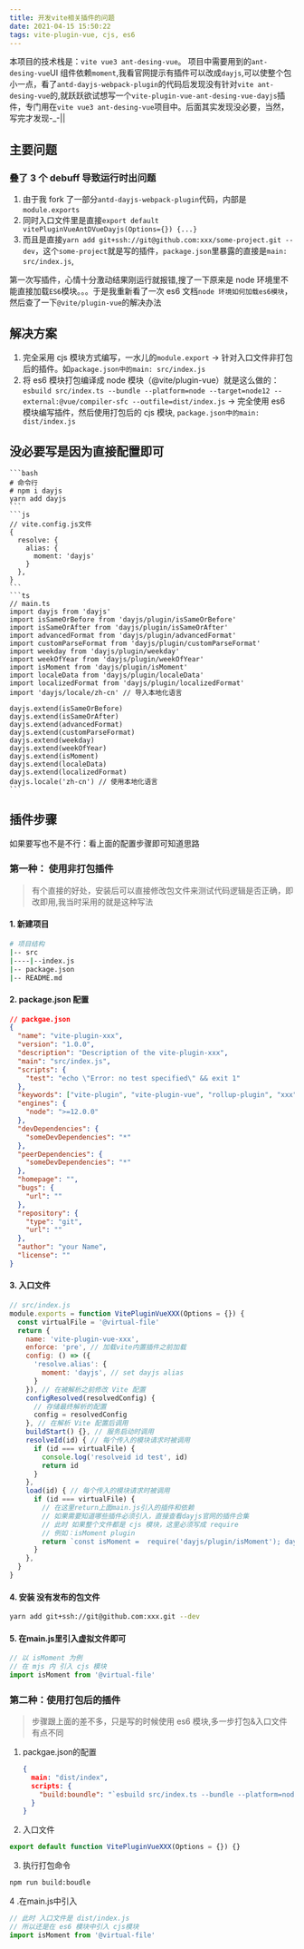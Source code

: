 ```yaml
---
title: 开发vite相关插件的问题
date: 2021-04-15 15:50:22
tags: vite-plugin-vue, cjs, es6
---
```


本项目的技术栈是：`vite vue3 ant-desing-vue`。
项目中需要用到的`ant-desing-vue`UI 组件依赖`moment`,我看官网提示有插件可以改成`dayjs`,可以使整个包小一点，看了`antd-dayjs-webpack-plugin`的代码后发现没有针对`vite ant-desing-vue`的,就跃跃欲试想写一个`vite-plugin-vue-ant-desing-vue-dayjs`插件，专门用在`vite vue3 ant-desing-vue`项目中。后面其实发现没必要，当然，写完才发现-\_-||

## 主要问题

### 叠了 3 个 debuff 导致运行时出问题

1. 由于我 fork 了一部分`antd-dayjs-webpack-plugin`代码，内部是`module.exports`
2. 同时入口文件里是直接`export default vitePluginVueAntDVueDayjs(Options={}) {...}`
3. 而且是直接`yarn add git+ssh://git@github.com:xxx/some-project.git --dev`，这个`some-project`就是写的插件，`package.json`里暴露的直接是`main: src/index.js`,

第一次写插件，心情十分激动结果刚运行就报错,搜了一下原来是 node 环境里不能直接加载`ES6`模块。。。于是我重新看了一次 es6 文档`node 环境如何加载es6模块`，然后查了一下`@vite/plugin-vue`的解决办法

## 解决方案

1. 完全采用 cjs 模块方式编写，一水儿的`module.export` -> 针对入口文件非打包后的插件。如`package.json中的main: src/index.js`
2. 将 es6 模块打包编译成 node 模块（@vite/plugin-vue）就是这么做的：`esbuild src/index.ts --bundle --platform=node --target=node12 --external:@vue/compiler-sfc --outfile=dist/index.js` -> 完全使用 es6 模块编写插件，然后使用打包后的 cjs 模块, `package.json中的main: dist/index.js`

## 没必要写是因为直接配置即可

    ```bash
    # 命令行
    # npm i dayjs
    yarn add dayjs
    ```
    ```js
    // vite.config.js文件
    {
      resolve: {
        alias: {
          moment: 'dayjs'
        }
      },
    }
    ```
    ```ts
    // main.ts
    import dayjs from 'dayjs'
    import isSameOrBefore from 'dayjs/plugin/isSameOrBefore'
    import isSameOrAfter from 'dayjs/plugin/isSameOrAfter'
    import advancedFormat from 'dayjs/plugin/advancedFormat'
    import customParseFormat from 'dayjs/plugin/customParseFormat'
    import weekday from 'dayjs/plugin/weekday'
    import weekOfYear from 'dayjs/plugin/weekOfYear'
    import isMoment from 'dayjs/plugin/isMoment'
    import localeData from 'dayjs/plugin/localeData'
    import localizedFormat from 'dayjs/plugin/localizedFormat'
    import 'dayjs/locale/zh-cn' // 导入本地化语言

    dayjs.extend(isSameOrBefore)
    dayjs.extend(isSameOrAfter)
    dayjs.extend(advancedFormat)
    dayjs.extend(customParseFormat)
    dayjs.extend(weekday)
    dayjs.extend(weekOfYear)
    dayjs.extend(isMoment)
    dayjs.extend(localeData)
    dayjs.extend(localizedFormat)
    dayjs.locale('zh-cn') // 使用本地化语言
    ```

## 插件步骤

如果要写也不是不行：看上面的配置步骤即可知道思路

### 第一种： 使用非打包插件

> 有个直接的好处，安装后可以直接修改包文件来测试代码逻辑是否正确，即改即用,我当时采用的就是这种写法

#### 1. 新建项目

```bash
# 项目结构
|-- src
|----|--index.js
|-- package.json
|-- README.md
```

#### 2. package.json 配置

```json
// packgae.json
{
  "name": "vite-plugin-xxx",
  "version": "1.0.0",
  "description": "Description of the vite-plugin-xxx",
  "main": "src/index.js",
  "scripts": {
    "test": "echo \"Error: no test specified\" && exit 1"
  },
  "keywords": ["vite-plugin", "vite-plugin-vue", "rollup-plugin", "xxx"],
  "engines": {
    "node": ">=12.0.0"
  },
  "devDependencies": {
    "someDevDependencies": "*"
  },
  "peerDependencies": {
    "someDevDependencies": "*"
  },
  "homepage": "",
  "bugs": {
    "url": ""
  },
  "repository": {
    "type": "git",
    "url": ""
  },
  "author": "your Name",
  "license": ""
}
```

#### 3. 入口文件

```js
// src/index.js
module.exports = function VitePluginVueXXX(Options = {}) {
  const virtualFile = '@virtual-file'
  return {
    name: 'vite-plugin-vue-xxx',
    enforce: 'pre', // 加载vite内置插件之前加载
    config: () => ({
      'resolve.alias': {
        moment: 'dayjs', // set dayjs alias
      }
    }), // 在被解析之前修改 Vite 配置
    configResolved(resolvedConfig) {
      // 存储最终解析的配置
      config = resolvedConfig
    }, // 在解析 Vite 配置后调用
    buildStart() {}, // 服务启动时调用
    resolveId(id) { // 每个传入的模块请求时被调用
      if (id === virtualFile) {
        console.log('resolveid id test', id)
        return id
      }
    },
    load(id) { // 每个传入的模块请求时被调用
      if (id === virtualFile) {
        // 在这里return上面main.js引入的插件和依赖
        // 如果需要知道哪些插件必须引入，直接查看dayjs官网的插件合集
        // 此时 如果整个文件都是 cjs 模块，这里必须写成 require
        // 例如：isMoment plugin
        return `const isMoment =  require('dayjs/plugin/isMoment'); dayjs.extend(isMoment);module.exports = {isMoment}`
      }
    },
  }
}
```

#### 4. 安装 没有发布的包文件

```bash
yarn add git+ssh://git@github.com:xxx.git --dev
```

#### 5. 在main.js里引入虚拟文件即可

```ts
// 以 isMoment 为例
// 在 mjs 内 引入 cjs 模块
import isMoment from '@virtual-file'
```

### 第二种：使用打包后的插件

> 步骤跟上面的差不多，只是写的时候使用 es6 模块,多一步打包&入口文件有点不同

1. packgae.json的配置

    ```json
    {
      main: "dist/index",
      scripts: {
        "build:boundle": "`esbuild src/index.ts --bundle --platform=node --target=node12 --external:@vue/compiler-sfc --outfile=dist/index.js"
      }
    }
    ```

2. 入口文件

```js
export default function VitePluginVueXXX(Options = {}) {}
```

3. 执行打包命令

```bash
npm run build:boudle
```

4 .在main.js中引入

```ts
// 此时 入口文件是 dist/index.js
// 所以还是在 es6 模块中引入 cjs模块
import isMoment from '@virtual-file'
```


